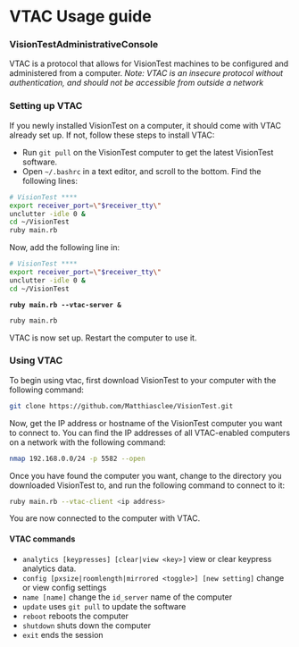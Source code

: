 # VTAC Usage guide
### **V**ision**T**est**A**dministrative**C**onsole

VTAC is a protocol that allows for VisionTest machines to be configured and administered from a computer.
*Note: VTAC is an insecure protocol without authentication, and should not be accessible from outside a network*

### Setting up VTAC
If you newly installed VisionTest on a computer, it should come with VTAC already set up. If not, follow these steps to install VTAC:
* Run `git pull` on the VisionTest computer to get the latest VisionTest software.
* Open `~/.bashrc` in a text editor, and scroll to the bottom. Find the following lines:
```sh
# VisionTest ****
export receiver_port=\"$receiver_tty\"
unclutter -idle 0 &
cd ~/VisionTest
ruby main.rb
```
Now, add the following line in:
```sh
# VisionTest ****
export receiver_port=\"$receiver_tty\"
unclutter -idle 0 &
cd ~/VisionTest
```
**`ruby main.rb --vtac-server &`**
```sh
ruby main.rb
```
VTAC is now set up. Restart the computer to use it.

### Using VTAC
To begin using vtac, first download VisionTest to your computer with the following command:
```sh
git clone https://github.com/Matthiasclee/VisionTest.git
```
Now, get the IP address or hostname of the VisionTest computer you want to connect to. You can find the IP addresses of all VTAC-enabled computers on a network with the following command:
```sh
nmap 192.168.0.0/24 -p 5582 --open
```
Once you have found the computer you want, change to the directory you downloaded VisionTest to, and run the following command to connect to it:
```sh
ruby main.rb --vtac-client <ip address>
```
You are now connected to the computer with VTAC.

#### VTAC commands
* `analytics [keypresses] [clear|view <key>]` view or clear keypress analytics data.
* `config [pxsize|roomlength|mirrored <toggle>] [new setting]` change or view config settings
* `name [name]` change the `id_server` name of the computer
* `update` uses `git pull` to update the software
* `reboot` reboots the computer
* `shutdown` shuts down the computer
* `exit` ends the session
